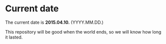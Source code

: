 # Current date

The current date is **2015.04.10.** (YYYY.MM.DD.)

This repository will be good when the world ends, so we will know how long it lasted.